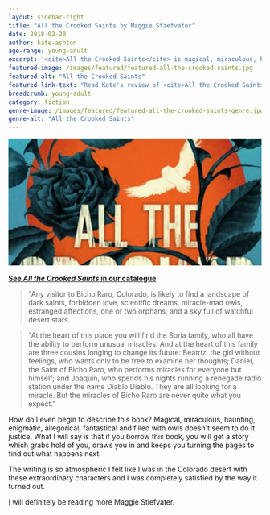 ```yaml
---
layout: sidebar-right
title: "All the Crooked Saints by Maggie Stiefvater"
date: 2018-02-20
author: kate-ashton
age-range: young-adult
excerpt: '<cite>All the Crooked Saints</cite> is magical, miraculous, haunting, enigmatic, allegorical, fantastical and more.'
featured-image: /images/featured/featured-all-the-crooked-saints.jpg
featured-alt: "All the Crooked Saints"
featured-link-text: "Read Kate's review of <cite>All the Crooked Saints</cite>, by Maggie Stiefvater"
breadcrumb: young-adult
category: fiction
genre-image: /images/featured/featured-all-the-crooked-saints-genre.jpg
genre-alt: "All the Crooked Saints"
---
```


![All the Crooked Saints](/images/featured/featured-all-the-crooked-saints.jpg)

**[See <cite>All the Crooked Saints</cite> in our catalogue](https://suffolk.spydus.co.uk/cgi-bin/spydus.exe/ENQ/OPAC/BIBENQ?BRN=2257880)**

> "Any visitor to Bicho Raro, Colorado, is likely to find a landscape of dark saints, forbidden love, scientific dreams, miracle-mad owls, estranged affections, one or two orphans, and a sky full of watchful desert stars.

> "At the heart of this place you will find the Soria family, who all have the ability to perform unusual miracles. And at the heart of this family are three cousins longing to change its future: Beatriz, the girl without feelings, who wants only to be free to examine her thoughts; Daniel, the Saint of Bicho Raro, who performs miracles for everyone but himself; and Joaquin, who spends his nights running a renegade radio station under the name Diablo Diablo. They are all looking for a miracle. But the miracles of Bicho Raro are never quite what you expect."

How do I even begin to describe this book? Magical, miraculous, haunting, enigmatic, allegorical, fantastical and filled with owls doesn't seem to do it justice. What I will say is that if you borrow this book, you will get a story which grabs hold of you, draws you in and keeps you turning the pages to find out what happens next.

The writing is so atmospheric I felt like I was in the Colorado desert with these extraordinary characters and I was completely satisfied by the way it turned out.

I will definitely be reading more Maggie Stiefvater.
